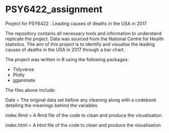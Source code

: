 # PSY6422_assignment

Project for PSY6422 : Leading causes of deaths in the USA in 2017

The repository contains all necessary tools and information to understand replicate the project. 
Data was sourced from the National Centre for Health statistics. The aim of this project is to identify and visualise the leading causes of deaths in the USA in 2017 through a bar chart. 

The project was written in R using the following packages:
-	Tidyverse
-	Plotly
-	gganimate

The files above include:

Data = The original data set before any cleaning along with a codebook detailing the meanings behind the variables

index.Rmd = A Rmd file of the code to clean and produce the visualisation

index.html = A html file of the code to clean and produce the visualisation


